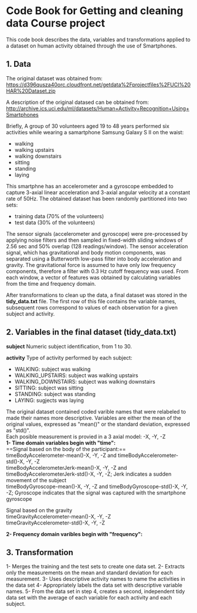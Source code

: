 # Code Book for Getting and cleaning data Course project

This code book describes the data, variables and transformations applied to a dataset on human activity obtained
through the use of Smartphones. 

## 1. Data
The original dataset was obtained from:
https://d396qusza40orc.cloudfront.net/getdata%2Fprojectfiles%2FUCI%20HAR%20Dataset.zip

A description of the original datased can be obtained from:
http://archive.ics.uci.edu/ml/datasets/Human+Activity+Recognition+Using+Smartphones

Briefly, A group of 30 volunteers aged 19 to 48 years performed six activities while wearing a samartphone Samsung Galaxy S II on the waist:
- walking  
- walking upstairs  
- walking downstairs  
- sitting  
- standing  
- laying  

This smartphne has an accelerometer and a gyroscope embedded to capture 3-axial linear acceleration and 3-axial angular velocity at a constant rate of 50Hz.
The obtained dataset has been randomly partitioned into two sets:
- training data (70% of the volunteers)  
- test data (30% of the volunteers)

The sensor signals (accelerometer and gyroscope) were pre-processed by applying noise filters and then sampled in fixed-width sliding windows of 2.56 sec and 50% overlap (128 readings/window). The sensor acceleration signal, which has gravitational and body motion components, was separated using a Butterworth low-pass filter into body acceleration and gravity. The gravitational force is assumed to have only low frequency components, therefore a filter with 0.3 Hz cutoff frequency was used. From each window, a vector of features was obtained by calculating variables from the time and frequency domain.

After transformations to clean up the data, a final dataset was stored in the **tidy_data.txt** file. The first row of this file contains the variable names, subsequent rows correspond to values of each observation for a given subject and activity.

## 2. Variables in the final dataset (tidy_data.txt)
**subject** Numeric subject identification, from 1 to 30.

**activity** Type of activity performed by each subject:
- WALKING: subject was walking  
- WALKING_UPSTAIRS: subject was walking upstairs  
- WALKING_DOWNSTAIRS: subject was walking downstairs  
- SITTING: subject was sitting  
- STANDING: subject was standing  
- LAYING: sugjects was laying  

The original dataset contained coded varible names that were relabeled to made their names more descriptive.
Variables are either the mean of the original values, expressed as "mean()" or the standard deviation, expressed as "std()".  
Each posible measurement is provied in a 3 axial model: -X, -Y, -Z  
**1- Time domain variables begin with "time":**  
==Signal based on the body of the participant:==  
timeBodyAccelerometer-mean()-X, -Y, -Z and timeBodyAccelerometer-std()-X, -Y, -Z  
timeBodyAccelerometerJerk-mean()-X, -Y, -Z and timeBodyAccelerometerJerk-std()-X, -Y, -Z; Jerk indicates a sudden movement of the subject  
timeBodyGyroscope-mean()-X, -Y, -Z and timeBodyGyroscope-std()-X, -Y, -Z; Gyroscope indicates that the signal was captured with the smartphone gyroscope   

Signal based on the gravity  
timeGravityAccelerometer-mean()-X, -Y, -Z  
timeGravityAccelerometer-std()-X, -Y, -Z  

__2- Frequency domain varibles begin with "frequency":__  



## 3. Transformation
1- Merges the training and the test sets to create one data set.
2- Extracts only the measurements on the mean and standard deviation for each measurement.
3- Uses descriptive activity names to name the activities in the data set
4- Appropriately labels the data set with descriptive variable names.
5- From the data set in step 4, creates a second, independent tidy data set with the average of each variable for each activity and each subject.
